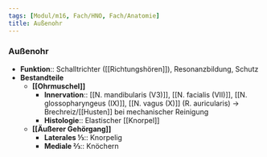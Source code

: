 ```yaml
---
tags: [Modul/m16, Fach/HNO, Fach/Anatomie]
title: Außenohr
---
```

### Außenohr 
- **Funktion**:: Schalltrichter ([[Richtungshören]]), Resonanzbildung, Schutz
- **Bestandteile**
	- **[[Ohrmuschel]]**
		- **Innervation**:: [[N. mandibularis (V3)]], [[N. facialis (VII)]], [[N. glossopharyngeus (IX)]], [[N. vagus (X)]] (R. auricularis) → Brechreiz/[[Husten]] bei mechanischer Reinigung
		- **Histologie**:: Elastischer [[Knorpel]]
	- **[[Äußerer Gehörgang]]**
		- **Laterales ⅓**:: Knorpelig
		- **Mediale ⅔**:: Knöchern